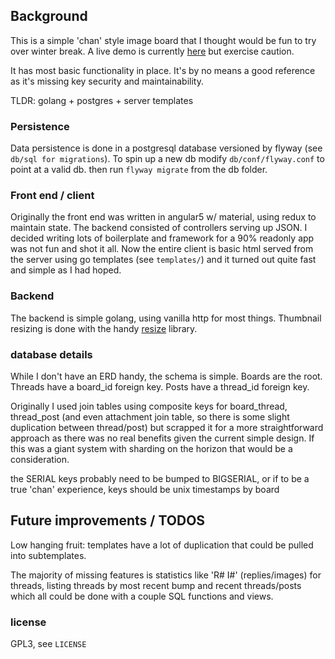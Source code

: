 ## Background

This is a simple 'chan' style image board that I thought would be fun to try over winter break.
A live demo is currently [here](http://board.dexterhaslem.com) but exercise caution.

It has most basic functionality in place. It's by no means a good reference as it's missing 
key security and maintainability.

TLDR: golang + postgres + server templates

### Persistence
Data persistence is done in a postgresql database 
versioned by flyway (see `db/sql for migrations`). To spin up a new db modify `db/conf/flyway.conf` to point at a valid db.
then run `flyway migrate` from the db folder.


### Front end / client
Originally the front end was written in angular5 w/ material, using redux to maintain state. The backend
consisted of controllers serving up JSON. I decided writing lots of boilerplate and framework for a 90% readonly app was not fun and shot it all.
Now the entire client is basic html served from the server using go templates (see `templates/`) and it turned out
quite fast and simple as I had hoped.


### Backend 
The backend is simple golang, using vanilla http for most things. Thumbnail resizing is done with the
handy [resize](https://github.com/nfnt/resize/) library.


### database details
While I don't have an ERD handy, the schema is simple. Boards are the root. Threads have a 
board_id foreign key. Posts have a thread_id foreign key.

Originally I used join tables using composite keys for board_thread, thread_post 
(and even attachment join table, so there is some slight duplication between thread/post)
 but scrapped it for a more straightforward approach as there was no real benefits given
 the current simple design. If this was a giant system with sharding on the horizon that would be a consideration.

the SERIAL keys probably need to be bumped to BIGSERIAL, or if to be a true 'chan' experience,
keys should be unix timestamps by board



## Future improvements / TODOS

Low hanging fruit: templates have a lot of duplication that could be pulled into subtemplates.

The majority of missing features is statistics like 'R# I#' (replies/images) for threads,
listing threads by most recent bump and recent threads/posts which all could be done with
a couple SQL functions and views.



### license
GPL3, see `LICENSE`